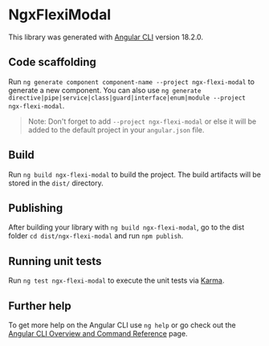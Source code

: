 # NgxFlexiModal

This library was generated with [Angular CLI](https://github.com/angular/angular-cli) version 18.2.0.

## Code scaffolding

Run `ng generate component component-name --project ngx-flexi-modal` to generate a new component. You can also use `ng generate directive|pipe|service|class|guard|interface|enum|module --project ngx-flexi-modal`.
> Note: Don't forget to add `--project ngx-flexi-modal` or else it will be added to the default project in your `angular.json` file. 

## Build

Run `ng build ngx-flexi-modal` to build the project. The build artifacts will be stored in the `dist/` directory.

## Publishing

After building your library with `ng build ngx-flexi-modal`, go to the dist folder `cd dist/ngx-flexi-modal` and run `npm publish`.

## Running unit tests

Run `ng test ngx-flexi-modal` to execute the unit tests via [Karma](https://karma-runner.github.io).

## Further help

To get more help on the Angular CLI use `ng help` or go check out the [Angular CLI Overview and Command Reference](https://angular.dev/tools/cli) page.
